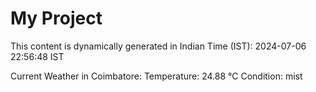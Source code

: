 # My Project

This content is dynamically generated in Indian Time (IST): 2024-07-06 22:56:48 IST


Current Weather in Coimbatore:
Temperature: 24.88 °C
Condition: mist
